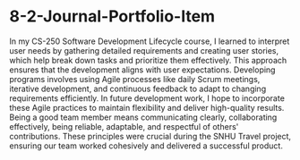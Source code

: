 # 8-2-Journal-Portfolio-Item
In my CS-250 Software Development Lifecycle course, I learned to interpret user needs by gathering detailed requirements and creating user stories, which help break down tasks and prioritize them effectively. This approach ensures that the development aligns with user expectations. Developing programs involves using Agile processes like daily Scrum meetings, iterative development, and continuous feedback to adapt to changing requirements efficiently. In future development work, I hope to incorporate these Agile practices to maintain flexibility and deliver high-quality results. Being a good team member means communicating clearly, collaborating effectively, being reliable, adaptable, and respectful of others' contributions. These principles were crucial during the SNHU Travel project, ensuring our team worked cohesively and delivered a successful product.
